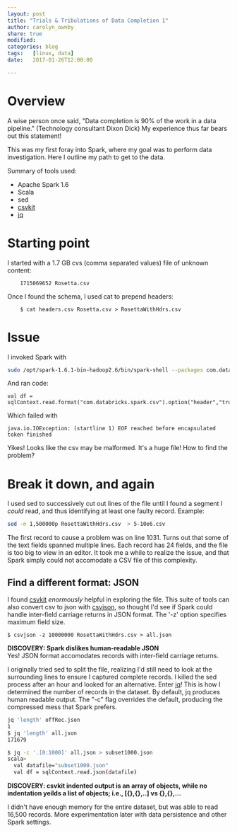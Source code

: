 ```yaml
---
layout: post
title: "Trials & Tribulations of Data Completion 1"
author: carolyn_ownby
share: true
modified:
categories: blog
tags:	[linux, data]
date:   2017-01-26T12:00:00

---
```


# Overview

A wise person once said, "Data completion is 90% of the work in a data pipeline." (Technology consultant Dixon Dick) My experience thus far bears out this statement!

This was my first foray into Spark, where my goal was to perform data investigation. Here I outline my path to get to the data.

Summary of tools used:

* Apache Spark 1.6
* Scala
* sed
* [csvkit](http://csvkit.readthedocs.org/en/0.9.1/)
* [jq](https://stedolan.github.io/jq/)

# Starting point

I started with a 1.7 GB cvs (comma separated values) file of unknown content:

~~~
	1715069652 Rosetta.csv
~~~

Once I found the schema, I used cat to prepend headers: 

~~~
	$ cat headers.csv Rosetta.csv > RosettaWithHdrs.csv
~~~

# Issue
I invoked Spark with 

~~~bash
sudo /opt/spark-1.6.1-bin-hadoop2.6/bin/spark-shell --packages com.databricks:spark-csv_2.11:1.4.0 
~~~

And ran code:

~~~
val df = sqlContext.read.format("com.databricks.spark.csv").option("header","true").option("inferschema","true").load("RosettaWithHdrs.csv")
~~~

Which failed with

~~~
java.io.IOException: (startline 1) EOF reached before encapsulated token finished
~~~

Yikes! Looks like the csv may be malformed. It's a huge file! How to find the problem?

# Break it down, and again
I used sed to successively cut out lines of the file until I found a segment I *could* read, and thus identifying at least one faulty record. Example:

~~~bash
sed -n 1,500000p RosettaWithHdrs.csv  > 5-10e6.csv
~~~
The first record to cause a problem was on line 1031. Turns out that some of the text fields spanned multiple lines. Each record has 24 fields, and the file is too big to view in an editor. It took me a while to realize the issue, and that Spark simply could not accomodate a CSV file of this complexity.

## Find a different format: JSON
I found [csvkit](http://csvkit.readthedocs.org/en/0.9.1/) _enormously_ helpful in exploring the file. 
This suite of tools can also convert csv to json with [csvjson](https://csvkit.readthedocs.io/en/1.0.1/scripts/csvjson.html), so thought I'd see if Spark could handle inter-field carriage returns in JSON format.  The '-z' option specifies maximum field size.

~~~
$ csvjson -z 10000000 RosettaWithHdrs.csv > all.json
~~~
**DISCOVERY: Spark dislikes human-readable JSON**  
Yes! JSON format accomodates records with inter-field carriage returns.

I originally tried sed to split the file, realizing I'd still need to look at the surrounding lines to ensure I captured complete records. I killed the sed process after an hour and looked for an alternative. Enter [jq](https://stedolan.github.io/jq/)!  This is how I determined the number of records in the dataset.  By default, jq produces human readable output. The "-c" flag overrides the default, producing the compressed mess that Spark prefers.

~~~bash
jq 'length' offRec.json 
1
$ jq 'length' all.json
171679

$ jq -c '.[0:1000]' all.json > subset1000.json
scala>
  val datafile="subset1000.json"
  val df = sqlContext.read.json(datafile)

~~~
**DISCOVERY: csvkit indented output is an array of objects, while no indentation yeilds a list of objects; i.e., [{},{},..] vs {},{},...**  

I didn't have enough memory for the entire dataset, but was able to read 16,500 records.
More experimentation later with data persistence and other Spark settings.
	

